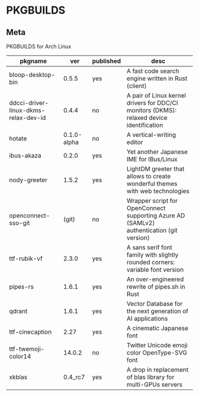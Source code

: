# PKGBUILDS

## Meta

PKGBUILDS for Arch Linux

| pkgname                              | ver         | published | desc                                                                                     |
| ------------------------------------ | ----------- | --------- | ---------------------------------------------------------------------------------------- |
| bloop-desktop-bin                    | 0.5.5       | yes       | A fast code search engine written in Rust (client)                                       |
| ddcci-driver-linux-dkms-relax-dev-id | 0.4.4       | no        | A pair of Linux kernel drivers for DDC/CI monitors (DKMS): relaxed device identification |
| hotate                               | 0.1.0-alpha | no        | A vertical-writing editor                                                                |
| ibus-akaza                           | 0.2.0       | yes       | Yet another Japanese IME for IBus/Linux                                                  |
| nody-greeter                         | 1.5.2       | yes       | LightDM greeter that allows to create wonderful themes with web technologies             |
| openconnect-sso-git                  | (git)       | no        | Wrapper script for OpenConnect supporting Azure AD (SAMLv2) authentication (git version) |
| ttf-rubik-vf                         | 2.3.0       | yes       | A sans serif font family with slightly rounded corners: variable font version            |
| pipes-rs                             | 1.6.1       | yes       | An over-engineered rewrite of pipes.sh in Rust                                           |
| qdrant                               | 1.6.1       | yes       | Vector Database for the next generation of AI applications                               |
| ttf-cinecaption                      | 2.27        | yes       | A cinematic Japanese font                                                                |
| ttf-twemoji-color14                  | 14.0.2      | no        | Twitter Unicode emoji color OpenType-SVG font                                            |
| xkblas                               | 0.4_rc7     | yes       | A drop in replacement of blas library for multi-GPUs servers                             |
